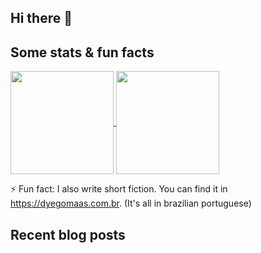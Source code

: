 ## Hi there 👋

## Some stats & fun facts

<p>
<a href="https://github.com/DyegoMaas/github-readme-stats">
    <img
      align="center"
      height="165"
      src="https://github-readme-stats.vercel.app/api?username=DyegoMaas&count_private=true&show_icons=true&custom_title=Dyego's%20Github%20Stats&hide=issues&theme=dracula"
    />
  </a>
<a href="https://github.com/DyegoMaas/github-readme-stats">
    <img
      align="center"
      height="165"
      src="https://github-readme-stats.vercel.app/api/top-langs/?username=DyegoMaas&exclude_repo=blog,dyegomaas.github.io&layout=compact&theme=dracula&langs_count=8"
    />
</a>
</p>
  
⚡ Fun fact: I also write short fiction. You can find it in https://dyegomaas.com.br. (It's all in brazilian portuguese)

## Recent blog posts

<!-- BLOG-POST-LIST:START -->
<!-- BLOG-POST-LIST:END -->

<!--
**DyegoMaas/DyegoMaas** is a ✨ _special_ ✨ repository because its `README.md` (this file) appears on your GitHub profile.

Here are some ideas to get you started:

- 🔭 I’m currently working on ...
- 🌱 I’m currently learning ...
- 👯 I’m looking to collaborate on ...
- 🤔 I’m looking for help with ...
- 💬 Ask me about ...
- 📫 How to reach me: ...
- 😄 Pronouns: ...
- ⚡ Fun fact: I also write short fiction. You can find it in https://dyegomaas.com.br. (It's all in brazilian portuguese)
-->



